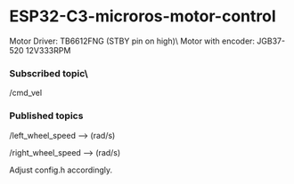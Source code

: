 # ESP32-C3-microros-motor-control
Motor Driver: TB6612FNG (STBY pin on high)\\
Motor with encoder: JGB37-520 12V333RPM

### Subscribed topic\\
/cmd_vel

### Published topics

/left_wheel_speed --> (rad/s)

/right_wheel_speed --> (rad/s)

Adjust config.h accordingly.
